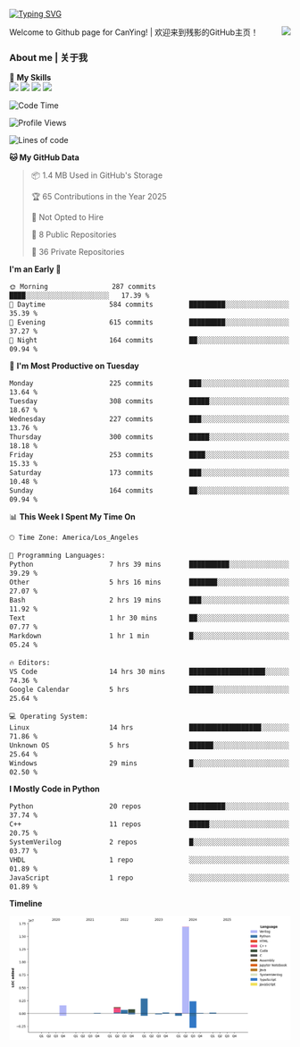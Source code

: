 [![Typing SVG](https://readme-typing-svg.herokuapp.com?size=25&duration=3500&color=00FFFF&vCenter=true&width=250&height=40&lines=Hi+Welcome+%F0%9F%91%8B%F0%9F%8F%BB;I'm+CanYing|残影)](https://git.io/typing-svg)

<a href="#">
  <img align="right" src="https://github-readme-stats.vercel.app/api?username=CanYing0913&count_private=true&rank_icon=github&show_icons=true&bg_color=15,f2f7fd,E0EAFC&" />
</a>

Welcome to Github page for CanYing! | 欢迎来到残影的GitHub主页！

### About me | 关于我

🌟 **My Skills**  
![](https://img.shields.io/badge/-C-A8B9CC?style=flat-square&logo=C&logoColor=fff)
![](https://img.shields.io/badge/-C++-00599C?style=flat-square&logo=Cpp&logoColor=fff)
![](https://img.shields.io/badge/-Python-3776AB?style=flat-square&logo=Python&logoColor=fff)
![](https://img.shields.io/badge/-Linux-000000?style=flat-square&logo=Linux&logoColor=fff)

<!--START_SECTION:waka-->
![Code Time](http://img.shields.io/badge/Code%20Time-1%2C485%20hrs%209%20mins-blue)

![Profile Views](http://img.shields.io/badge/Profile%20Views-1-blue)

![Lines of code](https://img.shields.io/badge/From%20Hello%20World%20I%27ve%20Written-26.9%20million%20lines%20of%20code-blue)

**🐱 My GitHub Data** 

> 📦 1.4 MB Used in GitHub's Storage 
 > 
> 🏆 65 Contributions in the Year 2025
 > 
> 🚫 Not Opted to Hire
 > 
> 📜 8 Public Repositories 
 > 
> 🔑 36 Private Repositories 
 > 
**I'm an Early 🐤** 

```text
🌞 Morning                287 commits         ████░░░░░░░░░░░░░░░░░░░░░   17.39 % 
🌆 Daytime                584 commits         █████████░░░░░░░░░░░░░░░░   35.39 % 
🌃 Evening                615 commits         █████████░░░░░░░░░░░░░░░░   37.27 % 
🌙 Night                  164 commits         ██░░░░░░░░░░░░░░░░░░░░░░░   09.94 % 
```
📅 **I'm Most Productive on Tuesday** 

```text
Monday                   225 commits         ███░░░░░░░░░░░░░░░░░░░░░░   13.64 % 
Tuesday                  308 commits         █████░░░░░░░░░░░░░░░░░░░░   18.67 % 
Wednesday                227 commits         ███░░░░░░░░░░░░░░░░░░░░░░   13.76 % 
Thursday                 300 commits         █████░░░░░░░░░░░░░░░░░░░░   18.18 % 
Friday                   253 commits         ████░░░░░░░░░░░░░░░░░░░░░   15.33 % 
Saturday                 173 commits         ███░░░░░░░░░░░░░░░░░░░░░░   10.48 % 
Sunday                   164 commits         ██░░░░░░░░░░░░░░░░░░░░░░░   09.94 % 
```


📊 **This Week I Spent My Time On** 

```text
🕑︎ Time Zone: America/Los_Angeles

💬 Programming Languages: 
Python                   7 hrs 39 mins       ██████████░░░░░░░░░░░░░░░   39.29 % 
Other                    5 hrs 16 mins       ███████░░░░░░░░░░░░░░░░░░   27.07 % 
Bash                     2 hrs 19 mins       ███░░░░░░░░░░░░░░░░░░░░░░   11.92 % 
Text                     1 hr 30 mins        ██░░░░░░░░░░░░░░░░░░░░░░░   07.77 % 
Markdown                 1 hr 1 min          █░░░░░░░░░░░░░░░░░░░░░░░░   05.24 % 

🔥 Editors: 
VS Code                  14 hrs 30 mins      ███████████████████░░░░░░   74.36 % 
Google Calendar          5 hrs               ██████░░░░░░░░░░░░░░░░░░░   25.64 % 

💻 Operating System: 
Linux                    14 hrs              ██████████████████░░░░░░░   71.86 % 
Unknown OS               5 hrs               ██████░░░░░░░░░░░░░░░░░░░   25.64 % 
Windows                  29 mins             █░░░░░░░░░░░░░░░░░░░░░░░░   02.50 % 
```

**I Mostly Code in Python** 

```text
Python                   20 repos            █████████░░░░░░░░░░░░░░░░   37.74 % 
C++                      11 repos            █████░░░░░░░░░░░░░░░░░░░░   20.75 % 
SystemVerilog            2 repos             █░░░░░░░░░░░░░░░░░░░░░░░░   03.77 % 
VHDL                     1 repo              ░░░░░░░░░░░░░░░░░░░░░░░░░   01.89 % 
JavaScript               1 repo              ░░░░░░░░░░░░░░░░░░░░░░░░░   01.89 % 
```



**Timeline**

![Lines of Code chart](https://raw.githubusercontent.com/CanYing0913/CanYing0913/master/assets/bar_graph.png)


<!--END_SECTION:waka-->
